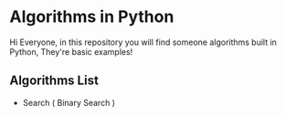 # Algorithms in Python

Hi Everyone, in this repository you will find someone algorithms built in Python,
They're basic examples!

## Algorithms List

- Search ( Binary Search )


